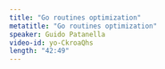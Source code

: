 ```yaml
---
title: "Go routines optimization"
metatitle: "Go routines optimization"
speaker: Guido Patanella
video-id: yo-CkroaQhs
length: "42:49"
---
```

